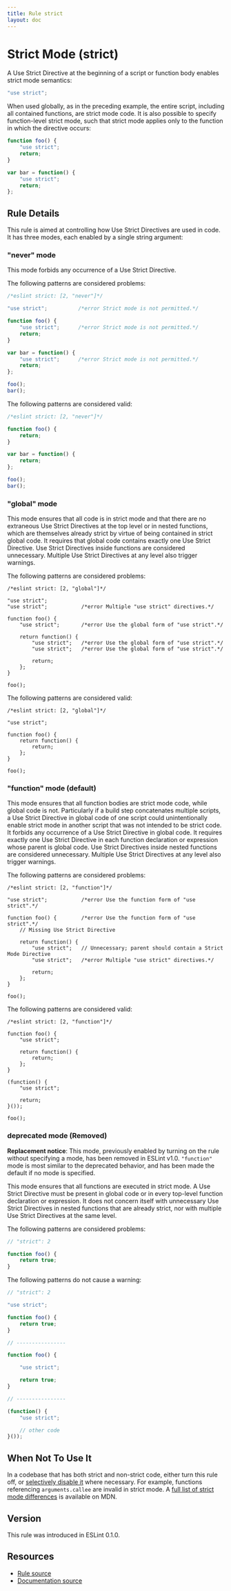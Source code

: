 ```yaml
---
title: Rule strict
layout: doc
---
```

<!-- Note: No pull requests accepted for this file. See README.md in the root directory for details. -->
# Strict Mode (strict)

A Use Strict Directive at the beginning of a script or function body enables strict mode semantics:

```js
"use strict";
```

When used globally, as in the preceding example, the entire script, including all contained functions, are strict mode code. It is also possible to specify function-level strict mode, such that strict mode applies only to the function in which the directive occurs:

```js
function foo() {
    "use strict";
    return;
}

var bar = function() {
    "use strict";
    return;
};
```

## Rule Details

This rule is aimed at controlling how Use Strict Directives are used in code. It has three modes, each enabled by a single string argument:

### "never" mode

This mode forbids any occurrence of a Use Strict Directive.

The following patterns are considered problems:

```js
/*eslint strict: [2, "never"]*/

"use strict";          /*error Strict mode is not permitted.*/

function foo() {
    "use strict";      /*error Strict mode is not permitted.*/
    return;
}

var bar = function() {
    "use strict";      /*error Strict mode is not permitted.*/
    return;
};

foo();
bar();
```

The following patterns are considered valid:

```js
/*eslint strict: [2, "never"]*/

function foo() {
    return;
}

var bar = function() {
    return;
};

foo();
bar();
```

### "global" mode

This mode ensures that all code is in strict mode and that there are no extraneous Use Strict Directives at the top level or in nested functions, which are themselves already strict by virtue of being contained in strict global code. It requires that global code contains exactly one Use Strict Directive. Use Strict Directives inside functions are considered unnecessary. Multiple Use Strict Directives at any level also trigger warnings.

The following patterns are considered problems:

```
/*eslint strict: [2, "global"]*/

"use strict";
"use strict";           /*error Multiple "use strict" directives.*/

function foo() {
    "use strict";       /*error Use the global form of "use strict".*/

    return function() {
        "use strict";   /*error Use the global form of "use strict".*/
        "use strict";   /*error Use the global form of "use strict".*/

        return;
    };
}

foo();
```

The following patterns are considered valid:

```
/*eslint strict: [2, "global"]*/

"use strict";

function foo() {
    return function() {
        return;
    };
}

foo();
```

### "function" mode (default)

This mode ensures that all function bodies are strict mode code, while global code is not. Particularly if a build step concatenates multiple scripts, a Use Strict Directive in global code of one script could unintentionally enable strict mode in another script that was not intended to be strict code. It forbids any occurrence of a Use Strict Directive in global code. It requires exactly one Use Strict Directive in each function declaration or expression whose parent is global code. Use Strict Directives inside nested functions are considered unnecessary. Multiple Use Strict Directives at any level also trigger warnings.

The following patterns are considered problems:

```
/*eslint strict: [2, "function"]*/

"use strict";           /*error Use the function form of "use strict".*/

function foo() {        /*error Use the function form of "use strict".*/
    // Missing Use Strict Directive

    return function() {
        "use strict";   // Unnecessary; parent should contain a Strict Mode Directive
        "use strict";   /*error Multiple "use strict" directives.*/

        return;
    };
}

foo();
```

The following patterns are considered valid:

```
/*eslint strict: [2, "function"]*/

function foo() {
    "use strict";

    return function() {
        return;
    };
}

(function() {
    "use strict";

    return;
}());

foo();
```

### deprecated mode (Removed)

**Replacement notice**: This mode, previously enabled by turning on the rule without specifying a mode, has been removed in ESLint v1.0. `"function"` mode is most similar to the deprecated behavior, and has been made the default if no mode is specified.

This mode ensures that all functions are executed in strict mode. A Use Strict Directive must be present in global code or in every top-level function declaration or expression. It does not concern itself with unnecessary Use Strict Directives in nested functions that are already strict, nor with multiple Use Strict Directives at the same level.

The following patterns are considered problems:

```js
// "strict": 2

function foo() {
    return true;
}
```

The following patterns do not cause a warning:

```js
// "strict": 2

"use strict";

function foo() {
    return true;
}

// ----------------

function foo() {

    "use strict";

    return true;
}

// ----------------

(function() {
    "use strict";

    // other code
}());
```

## When Not To Use It

In a codebase that has both strict and non-strict code, either turn this rule off, or [selectively disable it](http://eslint.org/docs/user-guide/configuring) where necessary. For example, functions referencing `arguments.callee` are invalid in strict mode. A [full list of strict mode differences](https://developer.mozilla.org/en-US/docs/Web/JavaScript/Reference/Strict_mode/Transitioning_to_strict_mode#Differences_from_non-strict_to_strict) is available on MDN.

## Version

This rule was introduced in ESLint 0.1.0.

## Resources

* [Rule source](https://github.com/eslint/eslint/tree/master/lib/rules/strict.js)
* [Documentation source](https://github.com/eslint/eslint/tree/master/docs/rules/strict.md)
